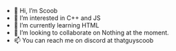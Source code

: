 - 👋 Hi, I’m Scoob
- 👀 I’m interested in C++ and JS
- 🌱 I’m currently learning HTML
- 💞️ I’m looking to collaborate on Nothing at the moment.
- 📫 You can reach me on discord at thatguyscoob
